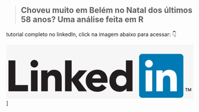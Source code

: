 > ## Choveu muito em Belém no Natal dos últimos 58 anos? Uma análise feita em R
tutorial completo no linkedIn, click na imagem abaixo para acessar: :point_down:

[![Legenda](https://github.com/romeritomorais/traduzindo-dados-com-Google-Translate-no-Pandas.DataFrame/blob/master/resources/LinkedIn.png)](https://www.linkedin.com/pulse/traduzindo-dados-pandasdataframe-com-google-translate-romerito-morais)]

